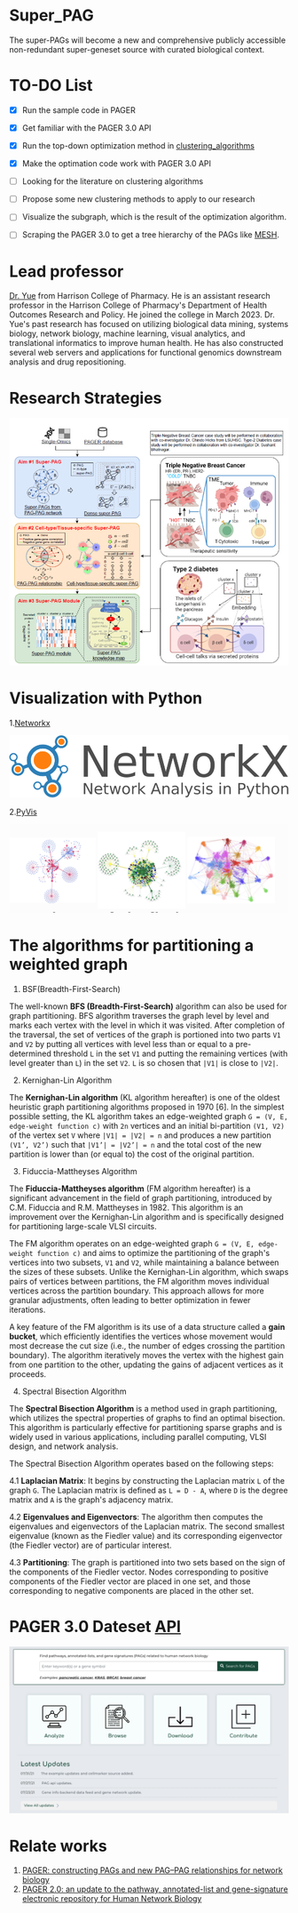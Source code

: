 # Super_PAG
The super-PAGs will become a new and comprehensive publicly accessible non-redundant super-geneset source with curated biological context.

# TO-DO List
- [x] Run the sample code in PAGER
- [x] Get familiar with the PAGER 3.0 API
- [x] Run the top-down optimization method in [clustering_algorithms](clustering_algorithms) 
- [x] Make the optimation code work with PAGER 3.0 API
- [ ] Looking for the literature on clustering algorithms
- [ ] Propose some new clustering methods to apply to our research
- [ ] Visualize the subgraph, which is the result of the optimization algorithm.
- [ ] Scraping the PAGER 3.0 to get a tree hierarchy of the PAGs like [MESH](http://discovery.informatics.uab.edu/PAGER/index.php/browse/input#mesh). 


# Lead professor
[Dr. Yue](https://pharmacy.auburn.edu/directory/zongliang-yue.php) from Harrison College of Pharmacy. He is an assistant research professor in the Harrison College of Pharmacy's Department of Health Outcomes Research and Policy. He joined the college in March 2023. Dr. Yue's past research has focused on utilizing biological data mining, systems biology, network biology, machine learning, visual analytics, and translational informatics to improve human health. He has also constructed several web servers and applications for functional genomics downstream analysis and drug repositioning.

# Research Strategies
![](figures/super_pag_framework.png)

# Visualization with Python
1.[Networkx](https://networkx.org/) 

  ![](figures/networkx_logo.svg)
   
2.[PyVis](https://pyvis.readthedocs.io/en/latest/index.html)

   ![](figures/pyvis_index.png)

# The algorithms for partitioning a weighted graph
1. BSF(Breadth-First-Search)
   
The well-known **BFS (Breadth-First-Search)** algorithm can also be used for graph partitioning. BFS algorithm traverses the graph level by level and marks each vertex with the level in which it was visited. After completion of the traversal, the set of vertices of the graph is portioned into two parts `V1` and `V2` by putting all vertices with level less than or equal to a pre-determined threshold `L` in the set `V1` and putting the remaining vertices (with level greater than `L`) in the set `V2`. `L` is so chosen that `|V1|` is close to `|V2|`.

2. Kernighan-Lin Algorithm
   
The **Kernighan-Lin algorithm** (KL algorithm hereafter) is one of the oldest heuristic graph partitioning algorithms proposed in 1970 [6]. In the simplest possible setting, the KL algorithm takes an edge-weighted graph `G = (V, E, edge-weight function c)` with `2n` vertices and an initial bi-partition `(V1, V2)` of the vertex set `V` where `|V1| = |V2| = n` and produces a new partition `(V1’, V2’)` such that `|V1’| = |V2’| = n` and the total cost of the new partition is lower than (or equal to) the cost of the original partition.


3. Fiduccia-Mattheyses Algorithm

The **Fiduccia-Mattheyses algorithm** (FM algorithm hereafter) is a significant advancement in the field of graph partitioning, introduced by C.M. Fiduccia and R.M. Mattheyses in 1982. This algorithm is an improvement over the Kernighan-Lin algorithm and is specifically designed for partitioning large-scale VLSI circuits.

The FM algorithm operates on an edge-weighted graph `G = (V, E, edge-weight function c)` and aims to optimize the partitioning of the graph's vertices into two subsets, `V1` and `V2`, while maintaining a balance between the sizes of these subsets. Unlike the Kernighan-Lin algorithm, which swaps pairs of vertices between partitions, the FM algorithm moves individual vertices across the partition boundary. This approach allows for more granular adjustments, often leading to better optimization in fewer iterations.

A key feature of the FM algorithm is its use of a data structure called a **gain bucket**, which efficiently identifies the vertices whose movement would most decrease the cut size (i.e., the number of edges crossing the partition boundary). The algorithm iteratively moves the vertex with the highest gain from one partition to the other, updating the gains of adjacent vertices as it proceeds.


4. Spectral Bisection Algorithm

The **Spectral Bisection Algorithm** is a method used in graph partitioning, which utilizes the spectral properties of graphs to find an optimal bisection. This algorithm is particularly effective for partitioning sparse graphs and is widely used in various applications, including parallel computing, VLSI design, and network analysis.

The Spectral Bisection Algorithm operates based on the following steps:

4.1 **Laplacian Matrix**: It begins by constructing the Laplacian matrix `L` of the graph `G`. The Laplacian matrix is defined as `L = D - A`, where `D` is the degree matrix and `A` is the graph's adjacency matrix.

4.2 **Eigenvalues and Eigenvectors**: The algorithm then computes the eigenvalues and eigenvectors of the Laplacian matrix. The second smallest eigenvalue (known as the Fiedler value) and its corresponding eigenvector (the Fiedler vector) are of particular interest.

4.3 **Partitioning**: The graph is partitioned into two sets based on the sign of the components of the Fiedler vector. Nodes corresponding to positive components of the Fiedler vector are placed in one set, and those corresponding to negative components are placed in the other set.



# PAGER 3.0 Dateset [API](http://discovery.informatics.uab.edu/PAGER/)
![](figures/Pager3.0_website.png)


# Relate works
1. [PAGER: constructing PAGs and new PAG–PAG relationships for network biology](https://www.ncbi.nlm.nih.gov/pmc/articles/PMC4553834/pdf/btv265.pdf)
2. [PAGER 2.0: an update to the pathway, annotated-list and gene-signature electronic repository for Human Network Biology](https://pubmed.ncbi.nlm.nih.gov/29126216/)



